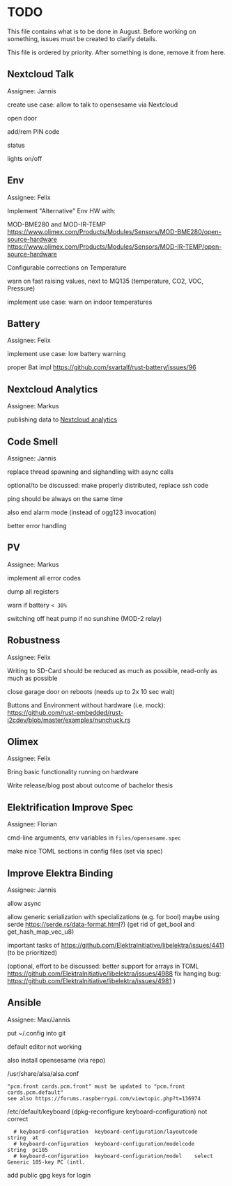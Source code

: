# TODO

This file contains what is to be done in August.
Before working on something, issues must be created to clarify details.

This file is ordered by priority.
After something is done, remove it from here.

## Nextcloud Talk

Assignee: Jannis

create use case: allow to talk to opensesame via Nextcloud

open door

add/rem PIN code

status

lights on/off


## Env

Assignee: Felix

Implement "Alternative" Env HW with:

MOD-BME280 and MOD-IR-TEMP
https://www.olimex.com/Products/Modules/Sensors/MOD-BME280/open-source-hardware
https://www.olimex.com/Products/Modules/Sensors/MOD-IR-TEMP/open-source-hardware

Configurable corrections on Temperature

warn on fast raising values, next to MQ135 (temperature, CO2, VOC, Pressure)

implement use case: warn on indoor temperatures


## Battery

Assignee: Felix

implement use case: low battery warning

proper Bat impl https://github.com/svartalf/rust-battery/issues/96


## Nextcloud Analytics

Assignee: Markus

publishing data to [Nextcloud analytics](https://github.com/Rello/analytics/wiki/API#data-add)


## Code Smell

Assignee: Jannis

replace thread spawning and sighandling with async calls

optional/to be discussed: make properly distributed, replace ssh code

ping should be always on the same time

also end alarm mode (instead of ogg123 invocation)

better error handling


## PV

Assignee: Markus

implement all error codes

dump all registers

warn if battery `< 30%`

switching off heat pump if no sunshine (MOD-2 relay)


## Robustness

Assignee: Felix

Writing to SD-Card should be reduced as much as possible, read-only as much as possible

close garage door on reboots (needs up to 2x 10 sec wait)

Buttons and Environment without hardware (i.e. mock): https://github.com/rust-embedded/rust-i2cdev/blob/master/examples/nunchuck.rs


## Olimex

Assignee: Felix

Bring basic functionality running on hardware

Write release/blog post about outcome of bachelor thesis


## Elektrification Improve Spec

Assignee: Florian

cmd-line arguments, env variables in `files/opensesame.spec`

make nice TOML sections in config files (set via spec)



## Improve Elektra Binding

Assignee: Jannis

allow async

allow generic serialization with specializations (e.g. for bool) maybe using serde https://serde.rs/data-format.html?) (get rid of get_bool and get_hash_map_vec_u8)

important tasks of https://github.com/ElektraInitiative/libelektra/issues/4411 (to be prioritized)

(optional, effort to be discussed:
	better support for arrays in TOML https://github.com/ElektraInitiative/libelektra/issues/4988
	fix hanging bug: https://github.com/ElektraInitiative/libelektra/issues/4981
	)


## Ansible

Assignee: Max/Jannis

put ~/.config into git

default editor not working

also install opensesame (via repo)

/usr/share/alsa/alsa.conf

	"pcm.front cards.pcm.front" must be updated to "pcm.front cards.pcm.default"
	see also https://forums.raspberrypi.com/viewtopic.php?t=136974

/etc/default/keyboard (dpkg-reconfigure keyboard-configuration) not correct

	  # keyboard-configuration  keyboard-configuration/layoutcode       string  at
	  # keyboard-configuration  keyboard-configuration/modelcode        string  pc105
	  # keyboard-configuration  keyboard-configuration/model    select  Generic 105-key PC (intl.

add public gpg keys for login
